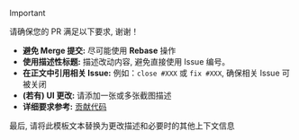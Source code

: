 > [!IMPORTANT]
>
> 请确保您的 PR 满足以下要求, 谢谢！
>
> - **避免 Merge 提交:** 尽可能使用 **Rebase** 操作
> - **使用描述性标题:** 描述改动内容, 避免直接使用 Issue 编号。
> - **在正文中引用相关 Issue:** 例如：`close #XXX` 或 `fix #XXX`, 确保相关 Issue 可被关闭
> - **(若有) UI 更改:** 请添加一张或多张截图描述
> - **详细要求参考:** [贡献代码](https://github.com/Class-Widgets/Class-Widgets/blob/main/.github/CONTRIBUTING.md#%E8%B4%A1%E7%8C%AE%E4%BB%A3%E7%A0%81)
>
> 最后, 请将此模板文本替换为更改描述和必要时的其他上下文信息
